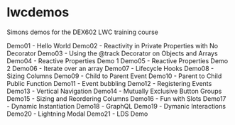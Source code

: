 # lwcdemos
Simons demos for the DEX602 LWC training course

Demo01 - Hello World
Demo02 - Reactivity in Private Properties with No Decorator
Demo03 - Using the @track Decorator on Objects and Arrays
Demo04 - Reactive Properties Demo 1
Demo05 - Reactive Properties Demo 2
Demo06 - Iterate over an array
Demo07 - Lifecycle Hooks
Demo08 - Sizing Columns
Demo09 - Child to Parent Event
Demo10 - Parent to Child Public Function
Demo11 - Event bubbling
Demo12 - Registering Events
Demo13 - Vertical Navigation
Demo14 - Mutually Exclusive Button Groups
Demo15 - Sizing and Reordering Columns
Demo16 - Fun with Slots
Demo17 - Dynamic Instantiation
Demo18 - GraphQL
Demo19 - Dymanic Interactions
Demo20 - Lightning Modal
Demo21 - LDS Demo
